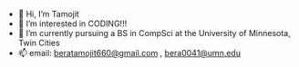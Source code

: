 - 👋 Hi, I’m Tamojit
- 👀 I’m interested in CODING!!!
- 🌱 I’m currently pursuing a BS in CompSci at the University of Minnesota, Twin Cities
- 📫 email: beratamojit660@gmail.com , bera0041@umn.edu

<!---
phantom660/phantom660 is a ✨ special ✨ repository because its `README.md` (this file) appears on your GitHub profile.
You can click the Preview link to take a look at your changes.
--->

